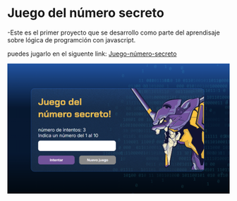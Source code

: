 <h1> Juego del número secreto </h1>

-Este es el primer proyecto que se desarrollo como parte del aprendisaje sobre lógica de programción con javascript.


puedes jugarlo en el siguente link: [Juego-número-secreto ](https://m4nu007.github.io/juego-secreto/)

![juegoSecreto](/img/juegoSecreto.png)